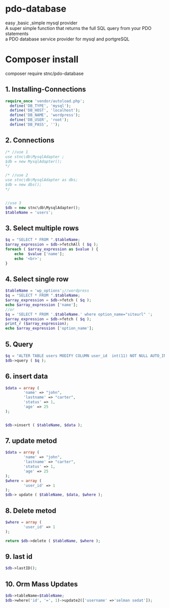 # pdo-database
easy ,basic ,simple mysql provider <br>
A super simple function that returns the full SQL query from your PDO statements<br>
a PDO database service provider for mysql and portgreSQL

# Composer install 
composer require stnc/pdo-database

## 1. Installing-Connections 
```php
require_once 'vendor/autoload.php';
  define('DB_TYPE', 'mysql');
  define('DB_HOST', 'localhost');
  define('DB_NAME', 'wordpress');
  define('DB_USER', 'root');
  define('DB_PASS', '');
  ```
## 2. Connections
```php
/* //use 1 
use stnc\db\MysqlAdapter ;
$db = new MysqlAdapter();
*/

/* //use 2
use stnc\db\MysqlAdapter as dbs;
$db = new dbs();
*/


//use 3
$db = new stnc\db\MysqlAdapter();
$tableName = 'users';
```
## 3. Select multiple rows
```php
$q = "SELECT * FROM ".$tableName;
$array_expression = $db->fetchAll ( $q );
foreach ( $array_expression as $value ) {
	echo  $value ['name'];
	echo '<br>';
}
```
## 4. Select single row
```php
$tableName = 'wp_options';//wordpress 
$q = "SELECT * FROM ".$tableName;
$array_expression = $db->fetch ( $q );
echo $array_expression ['name'];
//or 
$q = 'SELECT * FROM '.$tableName.' where option_name="siteurl" ';
$array_expression = $db->fetch ( $q );
print_r ($array_expression);
echo $array_expression ['option_name'];


```
## 5.  Query 
```php
$q = "ALTER TABLE users MODIFY COLUMN user_id  int(11) NOT NULL AUTO_INCREMENT FIRST";
$db->query ( $q );
```
## 6. insert data
```php
$data = array (
		'name' => "john",
		'lastname' => "carter",
		'status' => 1,
		'age' => 25 
);


$db->insert ( $tableName, $data );
```
## 7. update metod
```php
$data = array (
		'name' => "john",
		'lastname' => "carter",
		'status' => 1,
		'age' => 25 
);
$where = array (
		'user_id' => 1 
);
$db-> update ( $tableName, $data, $where );
```
## 8. Delete metod
```php
$where = array (
		'user_id' => 1 
);

return $db->delete ( $tableName, $where );
```


## 9. last id 
```php
$db->lastID();
```

## 10. Orm Mass Updates

```php
$db->tableName=$tableName;
$db->where('id', '=', 1)->update2(['username' =>'selman sedat']);
```
